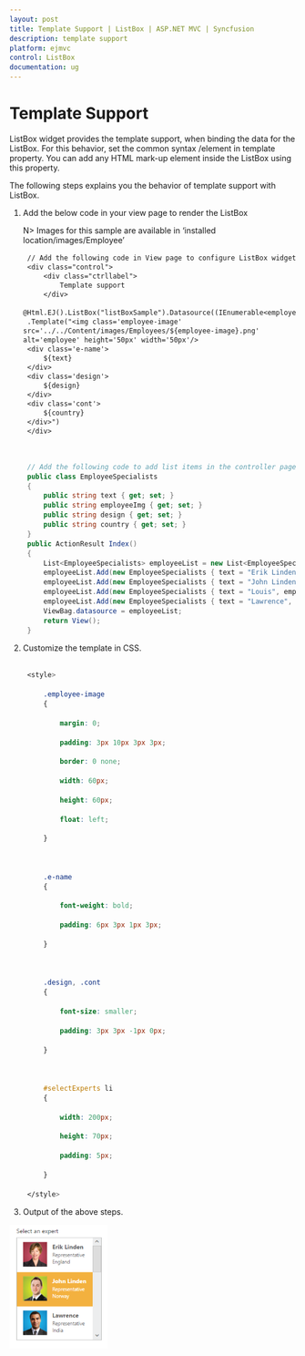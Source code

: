 ```yaml
---
layout: post
title: Template Support | ListBox | ASP.NET MVC | Syncfusion
description: template support
platform: ejmvc
control: ListBox
documentation: ug
---
```


# Template Support

ListBox widget provides the template support, when binding the data for the ListBox. For this behavior, set the common syntax /element in template property. You can add any HTML mark-up element inside the ListBox using this property.

The following steps explains you the behavior of template support with ListBox.

1. Add the below code in your view page to render the ListBox

   N> Images for this sample are available in ‘installed location/images/Employee’



   ~~~ cshtml
	// Add the following code in View page to configure ListBox widget
	<div class="control">
		<div class="ctrllabel">
			Template support 
		</div>  
	@Html.EJ().ListBox("listBoxSample").Datasource((IEnumerable<employeespecialists>)ViewBag.datasource).Height("238")
	.Template("<img class='employee-image' src='../../Content/images/Employees/${employee-image}.png' alt='employee' height='50px' width='50px'/>
	<div class='e-name'> 
		${text} 
	</div>
	<div class='design'>
		${design} 
	</div>
	<div class='cont'>
		${country} 
	</div>")
	</div>
	
   ~~~
   
   
   ~~~ csharp
   
	// Add the following code to add list items in the controller page 
	public class EmployeeSpecialists 
	{           
		public string text { get; set; }   
		public string employeeImg { get; set; }   
		public string design { get; set; } 
		public string country { get; set; }  
	} 
	public ActionResult Index() 
	{
		List<EmployeeSpecialists> employeeList = new List<EmployeeSpecialists>();
		employeeList.Add(new EmployeeSpecialists { text = "Erik Linden", employeeImg = "3", design = "Representative", country = "England" }); 
		employeeList.Add(new EmployeeSpecialists { text = "John Linden", employeeImg = "6", design = "Representative", country = "Norway" }); 
		employeeList.Add(new EmployeeSpecialists { text = "Louis", employeeImg = "7", design = "Representative", country = "Australia" });  
		employeeList.Add(new EmployeeSpecialists { text = "Lawrence", employeeImg = "8", design = "Representative", country = "India" }); 
		ViewBag.datasource = employeeList;     
		return View();
	}

   ~~~
   


2. Customize the template in CSS. 


   ~~~ css

	<style>

		.employee-image 
		{

			margin: 0;

			padding: 3px 10px 3px 3px;

			border: 0 none;

			width: 60px;

			height: 60px;

			float: left;

		}



		.e-name 
		{

			font-weight: bold;

			padding: 6px 3px 1px 3px;

		}



		.design, .cont 
		{

			font-size: smaller;

			padding: 3px 3px -1px 0px;

		}



		#selectExperts li 
		{

			width: 200px;

			height: 70px;

			padding: 5px;

		}

	</style>

   ~~~
   



3. Output of the above steps.




![](Template-Support_images/Template-Support_img2.png)



